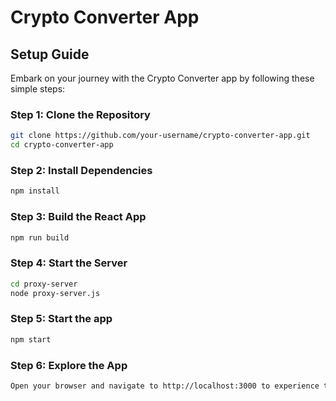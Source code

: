 # Crypto Converter App

## Setup Guide

Embark on your journey with the Crypto Converter app by following these simple steps:

### Step 1: Clone the Repository

```bash
git clone https://github.com/your-username/crypto-converter-app.git
cd crypto-converter-app
```

### Step 2: Install Dependencies

```bash
npm install
```

### Step 3: Build the React App

```bash
npm run build
```

### Step 4: Start the Server

```bash
cd proxy-server
node proxy-server.js
```

### Step 5: Start the app

```bash
npm start
```

### Step 6: Explore the App

```bash
Open your browser and navigate to http://localhost:3000 to experience the Crypto Converter app.
```
